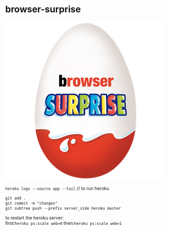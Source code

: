 # browser-surprise

![image](https://github.com/leoneckert/browser-surprise/blob/master/browser-surprise.png)



```heroku logs --source app --tail``` // to run heroku

```
git add .
git commit -m "changes"
git subtree push --prefix server_side heroku master
```

to restart the heroku server:<br>
first:```heroku ps:scale web=0```
then:```heroku ps:scale web=1```
